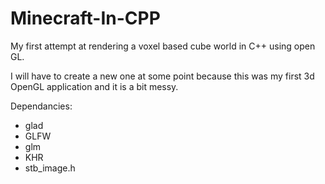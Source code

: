 # Minecraft-In-CPP
My first attempt at rendering a voxel based cube world in C++ using open GL.

I will have to create a new one at some point because this was my first 3d OpenGL application and it is a bit messy.

Dependancies:
- glad
- GLFW
- glm
- KHR
- stb_image.h
